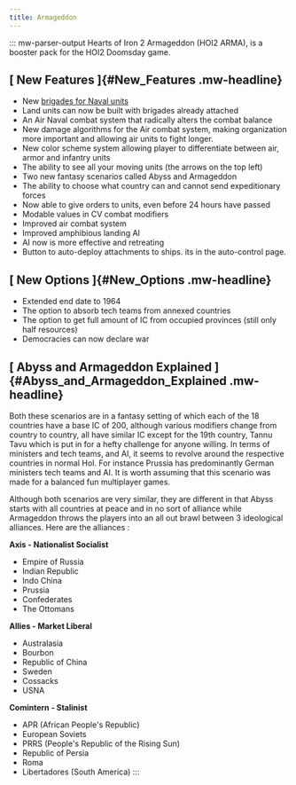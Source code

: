 ```yaml
---
title: Armageddon
---
```

::: mw-parser-output
Hearts of Iron 2 Armageddon (HOI2 ARMA), is a booster pack for the HOI2
Doomsday game.

## [ New Features ]{#New_Features .mw-headline}

-   New [brigades for Naval
    units](/wiki/Brigade_Strategy_Guide#Naval_Brigades "Brigade Strategy Guide")
-   Land units can now be built with brigades already attached
-   An Air Naval combat system that radically alters the combat balance
-   New damage algorithms for the Air combat system, making organization
    more important and allowing air units to fight longer.
-   New color scheme system allowing player to differentiate between
    air, armor and infantry units
-   The ability to see all your moving units (the arrows on the top
    left)
-   Two new fantasy scenarios called Abyss and Armageddon
-   The ability to choose what country can and cannot send expeditionary
    forces
-   Now able to give orders to units, even before 24 hours have passed
-   Modable values in CV combat modifiers
-   Improved air combat system
-   Improved amphibious landing AI
-   AI now is more effective and retreating
-   Button to auto-deploy attachments to ships. its in the auto-control
    page.

## [ New Options ]{#New_Options .mw-headline}

-   Extended end date to 1964
-   The option to absorb tech teams from annexed countries
-   The option to get full amount of IC from occupied provinces (still
    only half resources)
-   Democracies can now declare war

## [ Abyss and Armageddon Explained ]{#Abyss_and_Armageddon_Explained .mw-headline}

Both these scenarios are in a fantasy setting of which each of the 18
countries have a base IC of 200, although various modifiers change from
country to country, all have similar IC except for the 19th country,
Tannu Tavu which is put in for a hefty challenge for anyone willing. In
terms of ministers and tech teams, and AI, it seems to revolve around
the respective countries in normal HoI. For instance Prussia has
predominantly German ministers tech teams and AI. It is worth assuming
that this scenario was made for a balanced fun multiplayer games.

Although both scenarios are very similar, they are different in that
Abyss starts with all countries at peace and in no sort of alliance
while Armageddon throws the players into an all out brawl between 3
ideological alliances. Here are the alliances :

**Axis - Nationalist Socialist**

-   Empire of Russia
-   Indian Republic
-   Indo China
-   Prussia
-   Confederates
-   The Ottomans

**Allies - Market Liberal**

-   Australasia
-   Bourbon
-   Republic of China
-   Sweden
-   Cossacks
-   USNA

**Comintern - Stalinist**

-   APR (African People\'s Republic)
-   European Soviets
-   PRRS (People\'s Republic of the Rising Sun)
-   Republic of Persia
-   Roma
-   Libertadores (South America)
:::
